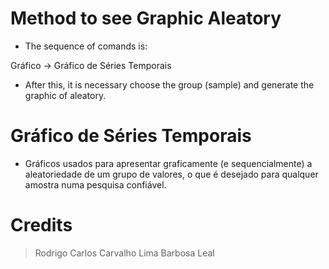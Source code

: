 
# Method to see Graphic Aleatory

* The sequence of comands is:

Gráfico -> Gráfico de Séries Temporais

* After this, it is necessary choose the group (sample) and generate the graphic of aleatory.

# Gráfico de Séries Temporais

* Gráficos usados para apresentar graficamente (e sequencialmente) a aleatoriedade de um grupo de valores, o que é desejado para qualquer amostra numa pesquisa confiável.

# Credits

> Rodrigo Carlos Carvalho Lima Barbosa Leal